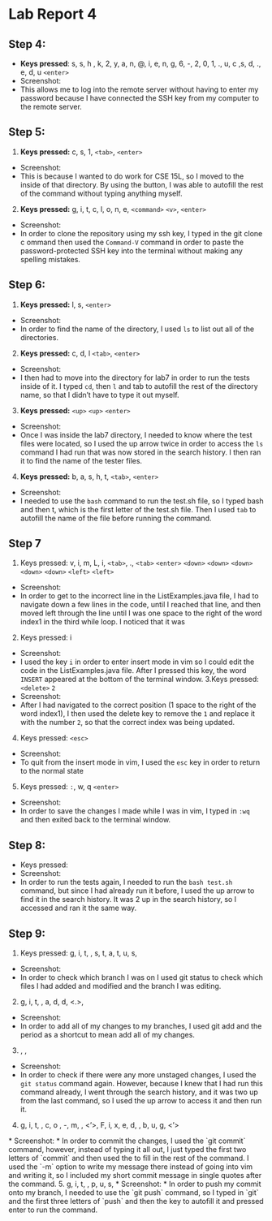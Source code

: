 # Lab Report 4

## Step 4:
* **Keys pressed**: s, s, h , k, 2, y, a, n, @, i, e, n, g, 6, -, 2, 0, 1, ., u, c ,s, d, ., e,
  d, u `<enter>`
* Screenshot:
* This allows me to log into the remote server without having to enter my password
  because I have connected the SSH key from my computer to the remote server.

## Step 5: 
1. **Keys pressed:** c, s, 1, `<tab>`, `<enter>`
* Screenshot:
* This is because I wanted to do work for CSE 15L, so I moved to the inside of that directory.
  By using the <tab> button, I was able to autofill the rest of the command without typing
  anything myself. 

2. **Keys pressed:** g, i, t, c, l, o, n, e, `<command>` `<v>`, `<enter>`
* Screenshot: 
* In order to clone the repository using my ssh key, I typed in the git clone c
  ommand then used the `Command-V` command in order to paste the password-protected
  SSH key into the terminal without making any spelling mistakes.

## Step 6:
1. **Keys pressed:** l, s, `<enter>`
 * Screenshot: 
 * In order to find the name of the directory, I used `ls` to list out all of the
   directories.

2. **Keys pressed:** c, d, l `<tab>`, `<enter>`
* Screenshot: 
* I then had to move into the directory for lab7 in order to run the tests inside
  of it. I typed `cd`, then `l` and tab to autofill the rest of the directory name,
  so that I didn’t have to type it out myself.  

3. **Keys pressed:** `<up>` `<up>` `<enter>`
* Screenshot: 
* Once I was inside the lab7 directory, I needed to know where the test files were
  located, so I used the up arrow twice in order to access the `ls` command I had
  run that was now stored in the search history. I then ran it to find the name of
  the tester files.

4. **Keys pressed:** b, a, s, h, t, `<tab>`, `<enter>`
* Screenshot: 
* I needed to use the `bash` command to run the test.sh file, so I typed bash and
  then t, which is the first letter of the test.sh file. Then I used `tab` to
  autofill the name of the file before running the command.

## Step 7
1. Keys pressed: v, i, m, L, i, `<tab>`, ., `<tab>` `<enter>`
`<down>` `<down>` `<down>` `<down>` `<down>` `<left>` `<left>`
* Screenshot:
* In order to get to the incorrect line in the ListExamples.java file, I had to navigate down a
few lines in the code, until I reached that line, and then moved left through the line until I
was one space to the right of the word index1 in the third while loop. I noticed that it was  
2. Keys pressed: i
* Screenshot: 
* I used the key `i` in order to enter insert mode in vim so I could edit the code in the
  ListExamples.java file. After I pressed this key, the word `INSERT` appeared at the bottom of
  the terminal window. 
3.Keys pressed: `<delete>` `2`
* Screenshot: 
* After I had navigated to the correct position (1 space to the right of the word index1), I
  then used the delete key to remove the `1` and replace it with the number `2`, so that the
  correct index was being updated. 
4. Keys pressed: `<esc>`
* Screenshot: 
* To quit from the insert mode in vim, I used the `esc` key in order to return to the normal
  state
5. Keys pressed: `:`, w, q `<enter>`
* Screenshot: 
* In order to save the changes I made while I was in vim, I typed in `:wq` and then exited back
  to the terminal window. 

## Step 8:
* Keys pressed: <up> <up> <enter>
* Screenshot:
* In order to run the tests again, I needed to run the `bash test.sh` command, but since I had
  already run it before, I used the up arrow to find it in the search history. It was 2 up in
  the search history, so I accessed and ran it the same way.

## Step 9:

1. Keys pressed: g, i, t, <space>, s, t, a, t, u, s, <enter> 
* Screenshot: 
* In order to check which branch I was on I used git status to check which files I had added and modified and the branch I was editing. 
2. g, i, t, <space>, a, d, d, <.>, <enter> 
* Screenshot:
* In order to add all of my changes to my branches, I used git add and the period as a shortcut to mean add all of my changes.
3. <up>, <up>, <enter>
* Screenshot:
* In order to check if there were any more unstaged changes, I used the 	`git status` command again. However, because I knew that I had run this command already, I went through the search history, and it was two up from the last command, so I used the up arrow to access it and then run it. 
4. g, i, t, <space>, c, o <tab>, -, m, <space>, <’>, F, i, x, e, d, <space>, b, u, g, <’>
<enter>
* Screenshot: 
* In order to commit the changes, I used the `git commit` command, however, instead of typing
  it all out, I just typed the first two letters of `commit` and then used the <tab> to fill
  in the rest of the command. I used the `-m` option to write my message there instead of
  going into vim and writing it, so I included my short commit message in single quotes after
  the command. 
5. g, i, t, <space>, p, u, s, <tab> <enter>
* Screenshot:
* In order to push my commit onto my branch, I needed to use the `git push` command, so I
  typed in `git` and the first three letters of `push` and then the <tab> key to autofill it
  and pressed enter to run the command. 


